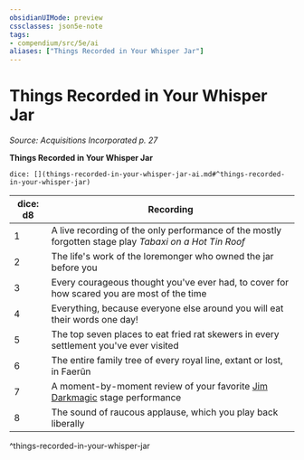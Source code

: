 ```yaml
---
obsidianUIMode: preview
cssclasses: json5e-note
tags:
- compendium/src/5e/ai
aliases: ["Things Recorded in Your Whisper Jar"]
---
```

# Things Recorded in Your Whisper Jar
*Source: Acquisitions Incorporated p. 27* 

**Things Recorded in Your Whisper Jar**

`dice: [](things-recorded-in-your-whisper-jar-ai.md#^things-recorded-in-your-whisper-jar)`

| dice: d8 | Recording |
|----------|-----------|
| 1 | A live recording of the only performance of the mostly forgotten stage play *Tabaxi on a Hot Tin Roof* |
| 2 | The life's work of the loremonger who owned the jar before you |
| 3 | Every courageous thought you've ever had, to cover for how scared you are most of the time |
| 4 | Everything, because everyone else around you will eat their words one day! |
| 5 | The top seven places to eat fried rat skewers in every settlement you've ever visited |
| 6 | The entire family tree of every royal line, extant or lost, in Faerûn |
| 7 | A moment-by-moment review of your favorite [Jim Darkmagic](/Systems/5e/bestiary/npc/jim-darkmagic-ai.md) stage performance |
| 8 | The sound of raucous applause, which you play back liberally |
^things-recorded-in-your-whisper-jar